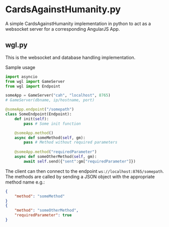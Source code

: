 # CardsAgainstHumanity.py
A simple CardsAgainstHumanity implementation in python to act as a websocket server for a corresponding AngularJS App.

## wgl.py
This is the websocket and database handling implementation.

Sample usage
```python
import asyncio
from wgl import GameServer
from wgl import Endpoint

someApp = GameServer("cah", "localhost", 8765) 
# GameServer(dbname, ip/hostname, port)

@someApp.endpoint("/somepath")
class SomeEndpoint(Endpoint):
    def init(self):
        pass # Some init function

    @someApp.method()
    async def someMethod(self, gm):
        pass # Method without required parameters
        
    @someApp.method("requiredParameter")
    async def someOtherMethod(self, gm):
        await self.send({"sent":gm["requiredParameter"]})
```
The client can then connect to the endpoint `ws://localhost:8765/somepath`.
The methods are called by sending a JSON object with the appropriate method name e.g.:
```json
{
    "method": "someMethod"
}
{
    "method": "someOtherMethod",
    "requiredParameter": true
}
```